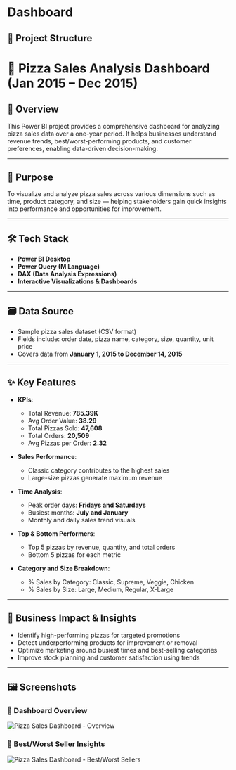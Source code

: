 # Dashboard
## 📁 Project Structure
# 🍕 Pizza Sales Analysis Dashboard (Jan 2015 – Dec 2015)

## 📌 Overview

This Power BI project provides a comprehensive dashboard for analyzing pizza sales data over a one-year period. It helps businesses understand revenue trends, best/worst-performing products, and customer preferences, enabling data-driven decision-making.

---

## 🧾 Purpose

To visualize and analyze pizza sales across various dimensions such as time, product category, and size — helping stakeholders gain quick insights into performance and opportunities for improvement.

---

## 🛠️ Tech Stack

- **Power BI Desktop**
- **Power Query (M Language)**
- **DAX (Data Analysis Expressions)**
- **Interactive Visualizations & Dashboards**

---

## 🗃️ Data Source

- Sample pizza sales dataset (CSV format)
- Fields include: order date, pizza name, category, size, quantity, unit price
- Covers data from **January 1, 2015 to December 14, 2015**

---

## ✨ Key Features

- **KPIs**:  
  - Total Revenue: **785.39K**  
  - Avg Order Value: **38.29**  
  - Total Pizzas Sold: **47,608**  
  - Total Orders: **20,509**  
  - Avg Pizzas per Order: **2.32**

- **Sales Performance**:  
  - Classic category contributes to the highest sales  
  - Large-size pizzas generate maximum revenue  

- **Time Analysis**:  
  - Peak order days: **Fridays and Saturdays**  
  - Busiest months: **July and January**  
  - Monthly and daily sales trend visuals  

- **Top & Bottom Performers**:  
  - Top 5 pizzas by revenue, quantity, and total orders  
  - Bottom 5 pizzas for each metric  

- **Category and Size Breakdown**:  
  - % Sales by Category: Classic, Supreme, Veggie, Chicken  
  - % Sales by Size: Large, Medium, Regular, X-Large  

---

## 💼 Business Impact & Insights

- Identify high-performing pizzas for targeted promotions  
- Detect underperforming products for improvement or removal  
- Optimize marketing around busiest times and best-selling categories  
- Improve stock planning and customer satisfaction using trends

---

## 🖼️ Screenshots

### 🔹 Dashboard Overview
![Pizza Sales Dashboard - Overview](./screenshots/Screenshot%202025-07-07%20195723.png)

### 🔹 Best/Worst Seller Insights
![Pizza Sales Dashboard - Best/Worst Sellers](./screenshots/Screenshot%202025-07-07%20195743.png)





